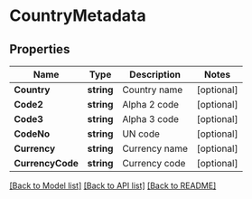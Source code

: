# CountryMetadata

## Properties

Name | Type | Description | Notes
------------ | ------------- | ------------- | -------------
**Country** | **string** | Country name | [optional] 
**Code2** | **string** | Alpha 2 code | [optional] 
**Code3** | **string** | Alpha 3 code | [optional] 
**CodeNo** | **string** | UN code | [optional] 
**Currency** | **string** | Currency name | [optional] 
**CurrencyCode** | **string** | Currency code | [optional] 

[[Back to Model list]](../README.md#documentation-for-models) [[Back to API list]](../README.md#documentation-for-api-endpoints) [[Back to README]](../README.md)


